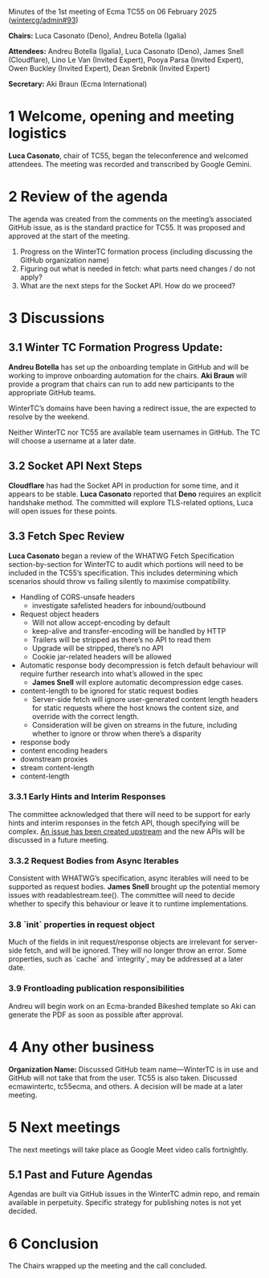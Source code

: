 Minutes of the 1st meeting of Ecma TC55 on 06 February 2025 ([wintercg/admin#93](https://github.com/wintercg/admin/issues/93))

**Chairs:** Luca Casonato (Deno), Andreu Botella (Igalia)

**Attendees:** Andreu Botella (Igalia), Luca Casonato (Deno), James Snell (Cloudflare), Lino Le Van (Invited Expert), Pooya Parsa (Invited Expert), Owen Buckley (Invited Expert), Dean Srebnik (Invited Expert)

**Secretary:**  Aki Braun (Ecma International)

# 1 Welcome, opening and meeting logistics

**Luca Casonato**, chair of TC55, began the teleconference and welcomed attendees. The meeting was recorded and transcribed by Google Gemini.

# 2 Review of the agenda

The agenda was created from the comments on the meeting’s associated GitHub issue, as is the standard practice for TC55. It was proposed and approved at the start of the meeting.

1. Progress on the WinterTC formation process (including discussing the GitHub organization name)
2. Figuring out what is needed in fetch: what parts need changes / do not apply?
3. What are the next steps for the Socket API. How do we proceed?

# 3 Discussions

## 3.1 Winter TC Formation Progress Update:

**Andreu Botella** has set up the onboarding template in GitHub and will be working to improve onboarding automation for the chairs. **Aki Braun** will provide a program that chairs can run to add new participants to the appropriate GitHub teams.

WinterTC’s domains have been having a redirect issue, the are expected to resolve by the weekend.

Neither WinterTC nor TC55 are available team usernames in GitHub. The TC will choose a username at a later date.

## 3.2 Socket API Next Steps

**Cloudflare** has had the Socket API in production for some time, and it appears to be stable. **Luca Casonato** reported that **Deno** requires an explicit handshake method. The committed will explore TLS-related options, Luca will open issues for these points.

## 3.3 Fetch Spec Review

**Luca Casonato** began a review of the WHATWG Fetch Specification section-by-section for WinterTC to audit which portions will need to be included in the TC55’s specification. This includes determining which scenarios should throw vs failing silently to maximise compatibility.

- Handling of CORS-unsafe headers
  - investigate safelisted headers for inbound/outbound
- Request object headers
  - Will not allow accept-encoding by default
  - keep-alive and transfer-encoding will be handled by HTTP
  - Trailers will be stripped as there’s no API to read them
  - Upgrade will be stripped, there’s no API
  - Cookie jar-related headers will be allowed
- Automatic response body decompression is fetch default behaviour will require further research into what’s allowed in the spec
  - **James Snell** will explore automatic decompression edge cases.
- content-length to be ignored for static request bodies
  - Server-side fetch will ignore user-generated content length headers for static requests where the host knows the content size, and override with the correct length.
  - Consideration will be given on streams in the future, including whether to ignore or throw when there’s a disparity
- response body
- content encoding headers
- downstream proxies
- stream content-length
- content-length

### 3.3.1 Early Hints and Interim Responses

The committee acknowledged that there will need to be support for early hints and interim responses in the fetch API, though specifying will be complex. [An issue has been created upstream](https://github.com/whatwg/fetch/issues/1716) and the new APIs will be discussed in a future meeting.

### 3.3.2 Request Bodies from Async Iterables

Consistent with WHATWG’s specification, async iterables will need to be supported as request bodies. **James Snell** brought up the potential memory issues with readablestream.tee(). The committee will need to decide whether to specify this behaviour or leave it to runtime implementations.

### 3.8 \`init\` properties in request object

Much of the fields in init request/response objects are irrelevant for server-side fetch, and will be ignored. They will no longer throw an error. Some properties, such as \`cache\` and \`integrity\`, may be addressed at a later date.

### 3.9 Frontloading publication responsibilities

Andreu will begin work on an Ecma-branded Bikeshed template so Aki can generate the PDF as soon as possible after approval.

# 4 Any other business

**Organization Name:** Discussed GitHub team name—WinterTC is in use and GitHub will not take that from the user. TC55 is also taken. Discussed ecmawintertc, tc55ecma, and others. A decision will be made at a later meeting.

# 5 Next meetings

The next meetings will take place as Google Meet video calls fortnightly.

## 5.1 Past and Future Agendas

Agendas are built via GitHub issues in the WinterTC admin repo, and remain available in perpetuity. Specific strategy for publishing notes is not yet decided.

# 6 Conclusion

The Chairs wrapped up the meeting and the call concluded.